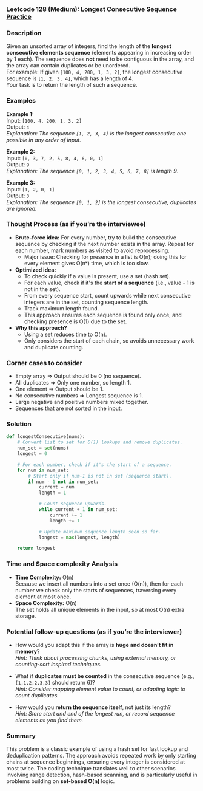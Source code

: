 ### Leetcode 128 (Medium): Longest Consecutive Sequence [Practice](https://leetcode.com/problems/longest-consecutive-sequence)

### Description  
Given an unsorted array of integers, find the length of the **longest consecutive elements sequence** (elements appearing in increasing order by 1 each). The sequence does **not** need to be contiguous in the array, and the array can contain duplicates or be unordered.  
For example: If given `[100, 4, 200, 1, 3, 2]`, the longest consecutive sequence is `[1, 2, 3, 4]`, which has a length of 4.  
Your task is to return the length of such a sequence.

### Examples  

**Example 1:**  
Input: `[100, 4, 200, 1, 3, 2]`  
Output: `4`  
*Explanation: The sequence `[1, 2, 3, 4]` is the longest consecutive one possible in any order of input.*

**Example 2:**  
Input: `[0, 3, 7, 2, 5, 8, 4, 6, 0, 1]`  
Output: `9`  
*Explanation: The sequence `[0, 1, 2, 3, 4, 5, 6, 7, 8]` is length 9.*

**Example 3:**  
Input: `[1, 2, 0, 1]`  
Output: `3`  
*Explanation: The sequence `[0, 1, 2]` is the longest consecutive, duplicates are ignored.*

### Thought Process (as if you’re the interviewee)  
- **Brute-force idea:** For every number, try to build the consecutive sequence by checking if the next number exists in the array. Repeat for each number, mark numbers as visited to avoid reprocessing.  
  - Major issue: Checking for presence in a list is O(n); doing this for every element gives O(n²) time, which is too slow.
- **Optimized idea:**  
  - To check quickly if a value is present, use a set (hash set).
  - For each value, check if it's the **start of a sequence** (i.e., value - 1 is not in the set).
  - From every sequence start, count upwards while next consecutive integers are in the set, counting sequence length.
  - Track maximum length found.
  - This approach ensures each sequence is found only once, and checking presence is O(1) due to the set.
- **Why this approach?**
  - Using a set reduces time to O(n).
  - Only considers the start of each chain, so avoids unnecessary work and duplicate counting.

### Corner cases to consider  
- Empty array ⇒ Output should be 0 (no sequence).
- All duplicates ⇒ Only one number, so length 1.
- One element ⇒ Output should be 1.
- No consecutive numbers ⇒ Longest sequence is 1.
- Large negative and positive numbers mixed together.
- Sequences that are not sorted in the input.

### Solution

```python
def longestConsecutive(nums):
    # Convert list to set for O(1) lookups and remove duplicates.
    num_set = set(nums)
    longest = 0

    # For each number, check if it's the start of a sequence.
    for num in num_set:
        # Start only if num-1 is not in set (sequence start).
        if num - 1 not in num_set:
            current = num
            length = 1

            # Count sequence upwards.
            while current + 1 in num_set:
                current += 1
                length += 1

            # Update maximum sequence length seen so far.
            longest = max(longest, length)

    return longest
```

### Time and Space complexity Analysis  

- **Time Complexity:** O(n)  
  Because we insert all numbers into a set once (O(n)), then for each number we check only the starts of sequences, traversing every element at most once.
- **Space Complexity:** O(n)  
  The set holds all unique elements in the input, so at most O(n) extra storage.

### Potential follow-up questions (as if you’re the interviewer)  

- How would you adapt this if the array is **huge and doesn’t fit in memory**?  
  *Hint: Think about processing chunks, using external memory, or counting-sort inspired techniques.*

- What if **duplicates must be counted** in the consecutive sequence (e.g., `[1,1,2,2,3,3]` should return 6)?  
  *Hint: Consider mapping element value to count, or adapting logic to count duplicates.*

- How would you **return the sequence itself**, not just its length?  
  *Hint: Store start and end of the longest run, or record sequence elements as you find them.*

### Summary
This problem is a classic example of using a hash set for fast lookup and deduplication patterns. The approach avoids repeated work by only starting chains at sequence beginnings, ensuring every integer is considered at most twice. The coding technique translates well to other scenarios involving range detection, hash-based scanning, and is particularly useful in problems building on **set-based O(n)** logic.